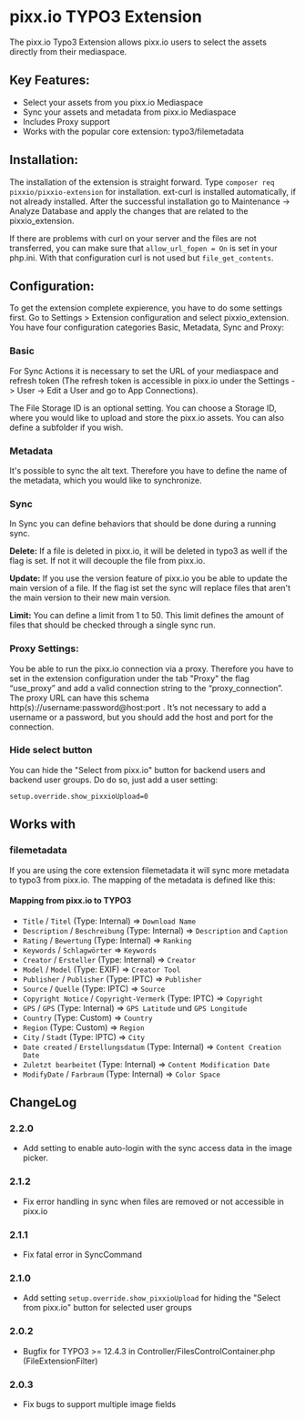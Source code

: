 # pixx.io TYPO3 Extension

The pixx.io Typo3 Extension allows pixx.io users to select the assets directly from their mediaspace.

## Key Features:

- Select your assets from you pixx.io Mediaspace
- Sync your assets and metadata from pixx.io Mediaspace
- Includes Proxy support
- Works with the popular core extension: typo3/filemetadata

## Installation:

The installation of the extension is straight forward. Type `composer req pixxio/pixxio-extension` for installation. ext-curl is installed automatically, if not already installed.
After the successful installation go to Maintenance -> Analyze Database and apply the changes that are related to the pixxio_extension.

If there are problems with curl on your server and the files are not transferred, you can make sure that
`allow_url_fopen = On`
is set in your php.ini. With that configuration curl is not used but `file_get_contents`.

## Configuration:

To get the extension complete expierence, you have to do some settings first. Go to Settings > Extension configuration and select pixxio_extension.
You have four configuration categories Basic, Metadata, Sync and Proxy:

### Basic

For Sync Actions it is necessary to set the URL of your mediaspace and refresh token (The refresh token is accessible in pixx.io under the Settings -> User -> Edit a User and go to App Connections).

The File Storage ID is an optional setting. You can choose a Storage ID, where you would like to upload and store the pixx.io assets. You can also define a subfolder if you wish.

### Metadata

It's possible to sync the alt text. Therefore you have to define the name of the metadata, which you would like to synchronize.

### Sync

In Sync you can define behaviors that should be done during a running sync.

**Delete:**
If a file is deleted in pixx.io, it will be deleted in typo3 as well if the flag is set. If not it will decouple the file from pixx.io.

**Update:**
If you use the version feature of pixx.io you be able to update the main version of a file. If the flag ist set the sync will replace files that aren't the main version to their new main version.

**Limit:**
You can define a limit from 1 to 50. This limit defines the amount of files that should be checked through a single sync run.

### Proxy Settings:

You be able to run the pixx.io connection via a proxy. Therefore you have to set in the extension configuration under the tab "Proxy" the flag “use_proxy” and add a valid connection string to the “proxy_connection”.
The proxy URL can have this schema http(s)://username:password@host:port . It’s not necessary to add a username or a password, but you should add the host and port for the connection.

### Hide select button

You can hide the "Select from pixx.io" button for backend users and backend user groups. Do do so, just add a user setting:

`setup.override.show_pixxioUpload=0`

## Works with

### filemetadata

If you are using the core extension filemetadata it will sync more metadata to typo3 from pixx.io. The mapping of the metadata is defined like this:

#### Mapping from pixx.io to TYPO3

- `Title` / `Titel` (Type: Internal) => `Download Name`
- `Description` / `Beschreibung` (Type: Internal) => `Description` and `Caption`
- `Rating` / `Bewertung` (Type: Internal) => `Ranking `
- `Keywords` / `Schlagwörter` => `Keywords`
- `Creator` / `Ersteller` (Type: Internal) => `Creator`
- `Model` / `Model` (Type: EXIF) => `Creator Tool`
- `Publisher` / `Publisher` (Type: IPTC) => `Publisher`
- `Source` / `Quelle` (Type: IPTC) => `Source`
- `Copyright Notice` / `Copyright-Vermerk` (Type: IPTC) => `Copyright`
- `GPS` / `GPS` (Type: Internal) => `GPS Latitude` und `GPS Longitude`
- `Country` (Type: Custom) => `Country`
- `Region` (Type: Custom) => `Region`
- `City` / `Stadt` (Type: IPTC) => `City`
- `Date created` / `Erstellungsdatum` (Type: Internal) => `Content Creation Date`
- `Zuletzt bearbeitet` (Type: Internal) => `Content Modification Date`
- `ModifyDate` / `Farbraum` (Type: Internal) => `Color Space`

## ChangeLog

### 2.2.0

- Add setting to enable auto-login with the sync access data in the image picker.

### 2.1.2

- Fix error handling in sync when files are removed or not accessible in pixx.io

### 2.1.1

- Fix fatal error in SyncCommand 

### 2.1.0

- Add setting `setup.override.show_pixxioUpload` for hiding the "Select from pixx.io" button for selected user groups

### 2.0.2

- Bugfix for TYPO3 >= 12.4.3 in Controller/FilesControlContainer.php (FileExtensionFilter)

### 2.0.3

- Fix bugs to support multiple image fields
